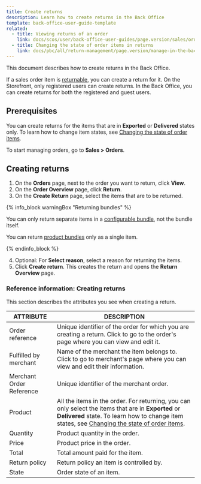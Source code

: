 ```yaml
---
title: Create returns
description: Learn how to create returns in the Back Office
template: back-office-user-guide-template
related:
  - title: Viewing returns of an order
    link: docs/scos/user/back-office-user-guides/page.version/sales/orders/viewing-returns-of-an-order.html
  - title: Changing the state of order items in returns
    link: docs/pbc/all/return-management/page.version/manage-in-the-back-office/change-the-state-of-order-items-in-returns.html
---
```


This document describes how to create returns in the Back Office.

If a sales order item is [returnable](/docs/pbc/all/return-management/{{page.version}}/return-management.html), you can create a return for it. On the Storefront, only registered users can create returns. In the Back Office, you can create returns for both the registered and guest users.

## Prerequisites

You can create returns for the items that are in **Exported** or **Delivered** states only. To learn how to change item states, see [Changing the state of order items](/docs/scos/user/back-office-user-guides/{{page.version}}/sales/orders/changing-the-state-of-order-items.html).

To start managing orders, go to **Sales&nbsp;<span aria-label="and then">></span> Orders**.

## Creating returns

1. On the **Orders** page, next to the order you want to return, click **View**.
2. On the **Order Overview** page, click **Return**.
3. On the **Create Return** page, select the items that are to be returned.

{% info_block warningBox "Returning bundles" %}

You can only return separate items in a [configurable bundle](/docs/pbc/all/product-information-management/{{page.version}}/configurable-bundle-feature-overview.html), not the bundle itself.

You can return [product bundles](/docs/scos/user/features/{{page.version}}/product-bundles-feature-overview.html) only as a single item.

{% endinfo_block %}

4. Optional: For **Select reason**, select a reason for returning the items.
5. Click **Create return**.
    This creates the return and opens the **Return Overview** page.

### Reference information: Creating returns

This section describes the attributes you see when creating a return.

| ATTRIBUTE | DESCRIPTION |
|-|-|
| Order reference | Unique identifier of the order for which you are creating a return. Click to go to the order's page where you can view and edit it. |
| Fulfilled by merchant | Name of the merchant the item belongs to. Click to go to merchant's page where you can view and edit their information. |
| Merchant Order Reference | Unique identifier of the merchant order. |
| Product | All the items in the order. For returning, you can only select the items that are in **Exported** or **Delivered** state. To learn how to change item states, see [Changing the state of order items](/docs/scos/user/back-office-user-guides/{{page.version}}/sales/orders/changing-the-state-of-order-items.html). |
| Quantity | Product quantity in the order. |
| Price | Product price in the order. |
| Total | Total amount paid for the item. |
| Return policy | Return policy an item is controlled by. |
| State | Order state of an item. |
